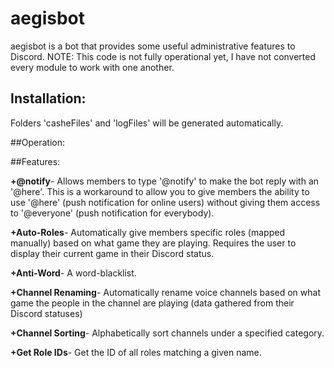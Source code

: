 # aegisbot


aegisbot is a bot that provides some useful administrative features to Discord.
NOTE: This code is not fully operational yet, I have not converted every module to work with one another.



## Installation:
Folders 'casheFiles' and 'logFiles' will be generated automatically.

##Operation:


##Features:

**+@notify**- Allows members to type '@notify' to make the bot reply with an '@here'. This is a workaround to allow you to give members the ability to use '@here' (push notification for online users) without giving them access to '@everyone' (push notification for everybody).

**+Auto-Roles**- Automatically give members specific roles (mapped manually) based on what game they are playing. Requires the user to display their current game in their Discord status.

**+Anti-Word**- A word-blacklist.

**+Channel Renaming**- Automatically rename voice channels based on what game the people in the channel are playing (data gathered from their Discord statuses)

**+Channel Sorting**- Alphabetically sort channels under a specified category.

**+Get Role IDs**- Get the ID of all roles matching a given name.

